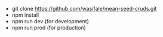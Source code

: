 * git clone https://github.com/wasifale/mean-seed-cruds.git
* npm install
* npm run dev (for development)
* npm run prod (for production)
